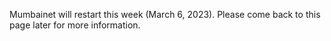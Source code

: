 Mumbainet will restart this week (March 6, 2023). Please come back to this page later for more information.
